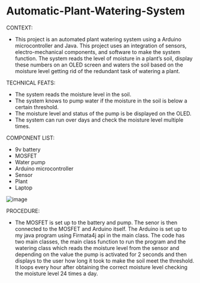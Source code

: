 # Automatic-Plant-Watering-System
CONTEXT:
* This project is an automated plant watering system using a Arduino microcontroller and Java. This project uses an integration of sensors, electro-mechanical components, and software to make the system function. The system reads the level of moisture in a plant’s soil, display these numbers on an OLED screen and waters the soil based on the moisture level getting rid of the redundant task of watering a plant.

TECHNICAL FEATS: 
- The system reads the moisture level in the soil.
- The system knows to pump water if the moisture in the soil is below a certain threshold.
- The moisture level and status of the pump is be displayed on the OLED.
- The system can run over days and check the moisture level multiple times.

COMPONENT LIST:
- 9v battery
- MOSFET
- Water pump
- Arduino microcontroller
- Sensor
- Plant
- Laptop

![image](https://github.com/user-attachments/assets/a4f40214-5d15-49b7-a95b-a8c8ee01893b)


PROCEDURE:
* The MOSFET is set up to the battery and pump. The senor is then connected to the MOSFET and Arduino itself. The Arduino is set up to my java program using Firmata4j api in the main class. The code has two main classes, the main class function to run the program and the watering class which reads the moisture level from the sensor and depending on the value the pump is activated for 2 seconds and then displays to the user how long it took to make the soil meet the threshold. It loops every hour after obtaining the correct moisture level checking the moisture level 24 times a day.
